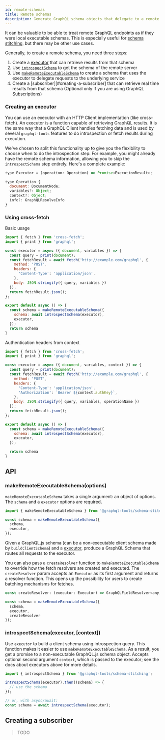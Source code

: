 ```yaml
---
id: remote-schemas
title: Remote schemas
description: Generate GraphQL schema objects that delegate to a remote server
---
```


It can be valuable to be able to treat remote GraphQL endpoints as if they were local executable schemas. This is especially useful for [schema stitching](/docs/schema-stitching/), but there may be other use cases.

Generally, to create a remote schema, you need three steps:

1. Create a [executor](#creating-a-executor) that can retrieve results from that schema
2. Use [`introspectSchema`](#introspectschemaexecutor-context) to get the schema of the remote server
3. Use [`makeRemoteExecutableSchema`](#makeremoteexecutableschemaoptions) to create a schema that uses the executor to delegate requests to the underlying service
4. Create a [subscriber][#creating-a-subscriber] that can retrieve real time results from that schema (Optional only if you are using GraphQL Subscriptions)

### Creating an executor

You can use an executor with an HTTP Client implementation (like cross-fetch). An executor is a function capable of retrieving GraphQL results. It is the same way that a GraphQL Client handles fetching data and is used by several `graphql-tools` features to do introspection or fetch results during execution.

We've chosen to split this functionality up to give you the flexibility to choose when to do the introspection step. For example, you might already have the remote schema information, allowing you to skip the `introspectSchema` step entirely. Here's a complete example:

```js
type Executor = (operation: Operation) => Promise<ExecutionResult>;

type Operation {
  document: DocumentNode;
  variables?: Object;
  context?: Object;
  info?: GraphQLResolveInfo
}
```

### Using cross-fetch

Basic usage

```js
import { fetch } from 'cross-fetch';
import { print } from 'graphql';

const executor = async ({ document, variables }) => {
  const query = print(document);
  const fetchResult = await fetch('http://example.com/graphql', {
    method: 'POST',
    headers: {
      'Content-Type': 'application/json',
    },
    body: JSON.stringify({ query, variables })
  });
  return fetchResult.json();
};

export default async () => {
  const schema = makeRemoteExecutableSchema({
    schema: await introspectSchema(executor),
    executor,
  });
  return schema
}
```

Authentication headers from context

```js
import { fetch } from 'cross-fetch';
import { print } from 'graphql';

const executor = async ({ document, variables, context }) => {
  const query = print(document);
  const fetchResult = await fetch('http://example.com/graphql', {
    method: 'POST',
    headers: {
      'Content-Type': 'application/json',
      'Authorization': `Bearer ${context.authKey}`,
    },
    body: JSON.stringify({ query, variables, operationName })
  });
  return fetchResult.json();
};

export default async () => {
  const schema = makeRemoteExecutableSchema({
    schema: await introspectSchema(executor),
    executor,
  });

  return schema
}
```

## API

### makeRemoteExecutableSchema(options)

`makeRemoteExecutableSchema` takes a single argument: an object of options. The `schema` and a `executor` options are required.

```js
import { makeRemoteExecutableSchema } from '@graphql-tools/schema-stitching';

const schema = makeRemoteExecutableSchema({
  schema,
  executor,
});
```

Given a GraphQL.js schema (can be a non-executable client schema made by `buildClientSchema`) and a [executor](#creating-an-executor), produce a GraphQL Schema that routes all requests to the executor.

You can also pass a `createResolver` function to `makeRemoteExecutableSchema` to override how the fetch resolvers are created and executed. The `createResolver` param accepts an `Executor` as its first argument and returns a resolver function. This opens up the possibility for users to create batching mechanisms for fetches.
```js
const createResolver: (executor: Executor) => GraphQLFieldResolver<any, any> = // . . .

const schema = makeRemoteExecutableSchema({
  schema,
  executor,
  createResolver
});
```

### introspectSchema(executor, [context])

Use `executor` to build a client schema using introspection query. This function makes it easier to use `makeRemoteExecutableSchema`. As a result, you get a promise to a non-executable GraphQL.js schema object. Accepts optional second argument `context`, which is passed to the executor; see the docs about executors above for more details.

```js
import { introspectSchema } from '@graphql-tools/schema-stitching';

introspectSchema(executor).then((schema) => {
  // use the schema
});

// or, with async/await:
const schema = await introspectSchema(executor);
```

## Creating a subscriber
> TODO
